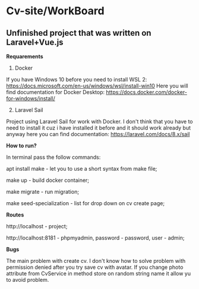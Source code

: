 # Cv-site/WorkBoard
## Unfinished project that was written on Laravel+Vue.js

**Requarements**

1. Docker

If you have Windows 10 before you need to install WSL 2:
https://docs.microsoft.com/en-us/windows/wsl/install-win10
Here you will find documentation for Docker Desktop:
https://docs.docker.com/docker-for-windows/install/

2. Laravel Sail

Project using Laravel Sail for work with Docker.
I don't think that you have to need to install it cuz i have installed it
before and it should work already but anyway here you can find documentation:
https://laravel.com/docs/8.x/sail

**How to run?**

In terminal pass the follow commands:

apt install make - let you to use a short syntax from make file;

make up - build docker container;

make migrate - run migration;

make seed-specialization - list for drop down on cv create page;

**Routes**

http://localhost - project;

http://localhost:8181 - phpmyadmin, password - password, user - admin;

**Bugs**

The main problem with create cv. I don't know how to solve problem with permission denied after 
you try save cv with avatar. If you change photo attribute from CvService in method store on random string
name it allow yu to avoid problem.






